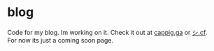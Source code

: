 # blog
Code for my blog. Im working on it. Check it out at [cappig.ga](https://cappig.ga/) or [シ.cf](https://xn--xck.cf/).
<br>
For now its just a coming soon page.

